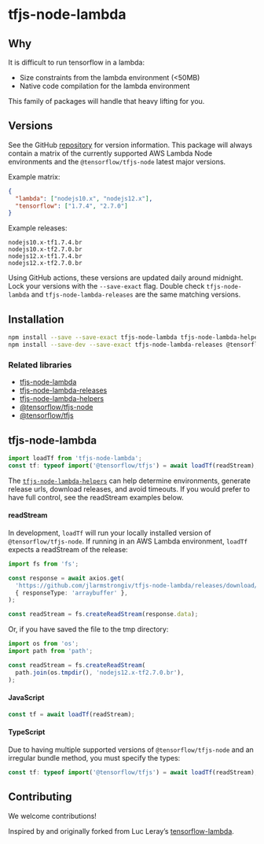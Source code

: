 # tfjs-node-lambda

## Why

It is difficult to run tensorflow in a lambda:

- Size constraints from the lambda environment (<50MB)
- Native code compilation for the lambda environment

This family of packages will handle that heavy lifting for you.

## Versions

See the GitHub [repository](https://github.com/jlarmstrongiv/tfjs-node-lambda/blob/main/matrix.json) for version information. This package will always contain a matrix of the currently supported AWS Lambda Node environments and the `@tensorflow/tfjs-node` latest major versions.

Example matrix:

```json
{
  "lambda": ["nodejs10.x", "nodejs12.x"],
  "tensorflow": ["1.7.4", "2.7.0"]
}
```

Example releases:

```
nodejs10.x-tf1.7.4.br
nodejs10.x-tf2.7.0.br
nodejs12.x-tf1.7.4.br
nodejs12.x-tf2.7.0.br
```

Using GitHub actions, these versions are updated daily around midnight. Lock your versions with the `--save-exact` flag. Double check `tfjs-node-lambda` and `tfjs-node-lambda-releases` are the same matching versions.

## Installation

```bash
npm install --save --save-exact tfjs-node-lambda tfjs-node-lambda-helpers
npm install --save-dev --save-exact tfjs-node-lambda-releases @tensorflow/tfjs-node @tensorflow/tfjs
```

### Related libraries

- [tfjs-node-lambda](https://www.npmjs.com/package/tfjs-node-lambda)
- [tfjs-node-lambda-releases](https://www.npmjs.com/package/tfjs-node-lambda-releases)
- [tfjs-node-lambda-helpers](https://www.npmjs.com/package/tfjs-node-lambda-helpers)
- [@tensorflow/tfjs-node](https://www.npmjs.com/package/@tensorflow/tfjs-node)
- [@tensorflow/tfjs](https://www.npmjs.com/package/@tensorflow/tfjs)

## tfjs-node-lambda

```ts
import loadTf from 'tfjs-node-lambda';
const tf: typeof import('@tensorflow/tfjs') = await loadTf(readStream);
```

The [`tfjs-node-lambda-helpers`](https://www.npmjs.com/package/tfjs-node-lambda-helpers) can help determine environments, generate release urls, download releases, and avoid timeouts. If you would prefer to have full control, see the readStream examples below.

#### readStream

In development, `loadTf` will run your locally installed version of `@tensorflow/tfjs-node`. If running in an AWS Lambda environment, `loadTf` expects a readStream of the release:

```ts
import fs from 'fs';

const response = await axios.get(
  'https://github.com/jlarmstrongiv/tfjs-node-lambda/releases/download/v1.5.0/nodejs12.x-tf2.7.0.br',
  { responseType: 'arraybuffer' },
);

const readStream = fs.createReadStream(response.data);
```

Or, if you have saved the file to the tmp directory:

```ts
import os from 'os';
import path from 'path';

const readStream = fs.createReadStream(
  path.join(os.tmpdir(), 'nodejs12.x-tf2.7.0.br'),
);
```

#### JavaScript

```js
const tf = await loadTf(readStream);
```

#### TypeScript

Due to having multiple supported versions of `@tensorflow/tfjs-node` and an irregular bundle method, you must specify the types:

```ts
const tf: typeof import('@tensorflow/tfjs') = await loadTf(readStream);
```

## Contributing

We welcome contributions!

Inspired by and originally forked from Luc Leray’s [tensorflow-lambda](https://www.npmjs.com/package/tensorflow-lambda).
